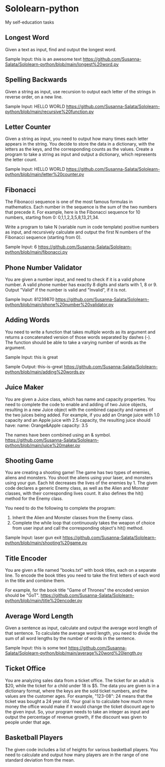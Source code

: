 # Sololearn-python

My self-education tasks

## Longest Word
Given a text as input, find and output the longest word.

Sample Input:
this is an awesome text https://github.com/Susanna-Salata/Sololearn-python/blob/main/longest%20word.py


## Spelling Backwards
Given a string as input, use recursion to output each letter of the strings in reverse order, on a new line.

Sample Input:
HELLO WORLD https://github.com/Susanna-Salata/Sololearn-python/blob/main/recursive%20function.py


## Letter Counter
Given a string as input, you need to output how many times each letter appears in the string.
You decide to store the data in a dictionary, with the letters as the keys, and the corresponding counts as the values.
Create a program to take a string as input and output a dictionary, which represents the letter count.

Sample Input:
HELLO WORLD https://github.com/Susanna-Salata/Sololearn-python/blob/main/letter%20counter.py


## Fibonacci
The Fibonacci sequence is one of the most famous formulas in mathematics.
Each number in the sequence is the sum of the two numbers that precede it.
For example, here is the Fibonacci sequence for 10 numbers, starting from 0: 0,1,1,2,3,5,8,13,21,34.

Write a program to take N (variable num in code template) positive numbers as input, and recursively calculate and output the first N numbers of the Fibonacci sequence (starting from 0).

Sample Input:
6 https://github.com/Susanna-Salata/Sololearn-python/blob/main/fibonacci.py


## Phone Number Validator
You are given a number input, and need to check if it is a valid phone number.
A valid phone number has exactly 8 digits and starts with 1, 8 or 9.
Output "Valid" if the number is valid and "Invalid", if it is not.

Sample Input:
81239870 https://github.com/Susanna-Salata/Sololearn-python/blob/main/phone%20number%20validator.py


## Adding Words
You need to write a function that takes multiple words as its argument and returns a concatenated version of those words separated by dashes (-).
The function should be able to take a varying number of words as the argument.

Sample Input:
this
is
great

Sample Output:
this-is-great https://github.com/Susanna-Salata/Sololearn-python/blob/main/adding%20words.py


## Juice Maker
You are given a Juice class, which has name and capacity properties.
You need to complete the code to enable and adding of two Juice objects, resulting in a new Juice object with the combined capacity and names of the two juices being added.
For example, if you add an Orange juice with 1.0 capacity and an Apple juice with 2.5 capacity, the resulting juice should have:
name: Orange&Apple
capacity: 3.5

The names have been combined using an & symbol. https://github.com/Susanna-Salata/Sololearn-python/blob/main/juice%20maker.py 

## Shooting Game
You are creating a shooting game!
The game has two types of enemies, aliens and monsters. You shoot the aliens using your laser, and monsters using your gun.
Each hit decreases the lives of the enemies by 1.
The given code declares a generic Enemy class, as well as the Alien and Monster classes, with their corresponding lives count.
It also defines the hit() method for the Enemy class.

You need to do the following to complete the program:
1. Inherit the Alien and Monster classes from the Enemy class.
2. Complete the while loop that continuously takes the weapon of choice from user input and call the corresponding object's hit() method.

Sample Input:
laser
gun
exit
https://github.com/Susanna-Salata/Sololearn-python/blob/main/shooting%20game.py


## Title Encoder

You are given a file named "books.txt" with book titles, each on a separate line.
To encode the book titles you need to take the first letters of each word in the title and combine them.

For example, for the book title "Game of Thrones" the encoded version should be "GoT".  https://github.com/Susanna-Salata/Sololearn-python/blob/main/title%20encoder.py


## Average Word Length
Given a sentence as input, calculate and output the average word length of that sentence.
To calculate the average word length, you need to divide the sum of all word lengths by the number of words in the sentence.

Sample Input:
this is some text https://github.com/Susanna-Salata/Sololearn-python/blob/main/average%20word%20length.py


## Ticket Office

You are analyzing sales data from a ticket office.
The ticket for an adult is $20, while the ticket for a child under 18 is $5.
The data you are given is in a dictionary format, where the keys are the sold ticket numbers, and the values are the customer ages.
For example, "123-08": 24 means that the ticket was bought a 24 year old.
Your goal is to calculate how much more money the office would make if it would change the ticket discount age to the given input.
So, your program needs to take an integer as input and output the percentage of revenue growth, if the discount was given to people under that age.



## Basketball Players

The given code includes a list of heights for various basketball players.
You need to calculate and output how many players are in the range of one standard deviation from the mean.

